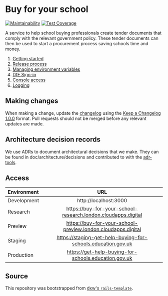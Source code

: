 # Buy for your school

[![Maintainability](https://api.codeclimate.com/v1/badges/f119cce1678a8a67cca7/maintainability)](https://codeclimate.com/github/DFE-Digital/buy-for-your-school/maintainability)
[![Test Coverage](https://api.codeclimate.com/v1/badges/f119cce1678a8a67cca7/test_coverage)](https://codeclimate.com/github/DFE-Digital/buy-for-your-school/test_coverage)

A service to help school buying professionals create tender documents that comply with the relevant government policy. These tender documents can then be used to start a procurement process saving schools time and money.

1. [Getting started](/doc/getting-started.md)
1. [Release process](/doc/release-process.md)
1. [Managing environment variables](/doc/managing-environment-variables.md)
1. [DfE Sign-in](/doc/dfe-sign-in.md)
1. [Console access](/doc/console-access.md)
1. [Logging](/doc/logging.md)

## Making changes

When making a change, update the [changelog](CHANGELOG.md) using the
[Keep a Changelog 1.0.0](https://keepachangelog.com/en/1.0.0/) format. Pull
requests should not be merged before any relevant updates are made.

## Architecture decision records

We use ADRs to document architectural decisions that we make. They can be found
in doc/architecture/decisions and contributed to with the
[adr-tools](https://github.com/npryce/adr-tools).

## Access

| Environment    | URL                                                            |
| :------------- | :------------------------------------------------------------: |
|  Development   | http://localhost:3000                                          |
|  Research      | https://buy-for-your-school-research.london.cloudapps.digital  |
|  Preview       | https://buy-for-your-school-preview.london.cloudapps.digital   |
|  Staging       | https://staging-get-help-buying-for-schools.education.gov.uk   |
|  Production    | https://get-help-buying-for-schools.education.gov.uk           |

## Source

This repository was bootstrapped from
[dxw's `rails-template`](https://github.com/dxw/rails-template).
